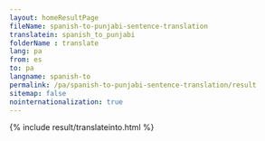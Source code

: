 ```yaml
---
layout: homeResultPage
fileName: spanish-to-punjabi-sentence-translation
translatein: spanish_to_punjabi
folderName : translate
lang: pa
from: es
to: pa
langname: spanish-to
permalink: /pa/spanish-to-punjabi-sentence-translation/result
sitemap: false
nointernationalization: true
---
```

{% include result/translateinto.html %}

<script src="/js/result/translation.js" data-foldername="{{page.folderName}}" data-lang="{{page.lang}}"></script>
